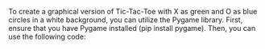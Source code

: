 To create a graphical version of Tic-Tac-Toe with X as green and O as blue circles in a white background, you can utilize the Pygame library. First, ensure that you have Pygame installed (pip install pygame). Then, you can use the following code:
